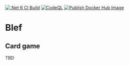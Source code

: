 [![.Net 6 CI Build](https://github.com/ArturWincenciak/Blef/actions/workflows/ci-build.yml/badge.svg?branch=main)](https://github.com/ArturWincenciak/Blef/actions/workflows/ci-build.yml) [![CodeQL](https://github.com/ArturWincenciak/Blef/actions/workflows/codeql-analysis.yml/badge.svg)](https://github.com/ArturWincenciak/Blef/actions/workflows/codeql-analysis.yml) [![Publish Docker Hub Image](https://github.com/ArturWincenciak/Blef/actions/workflows/docker-image.yml/badge.svg)](https://github.com/ArturWincenciak/Blef/actions/workflows/docker-image.yml)

# Blef

## Card game

TBD
